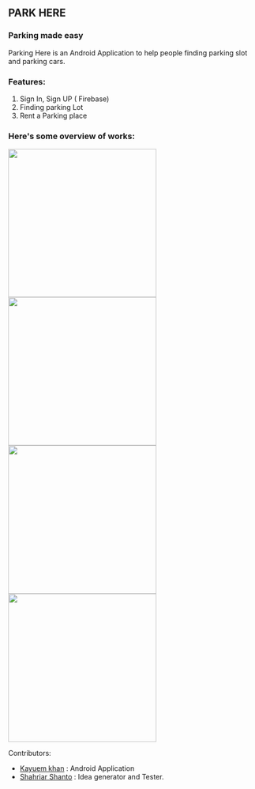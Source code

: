 
## PARK HERE

### Parking made easy
Parking Here is an Android Application to help people finding parking slot and parking cars.
### Features:
1. Sign In, Sign UP ( Firebase)
2. Finding parking Lot
3. Rent a Parking place

### Here's some overview of works: 
<img width=300 src="https://i.imgur.com/gD84DUE.png"> <img width=300 src="https://i.imgur.com/ZYvGLlo.png"> <br>
<img width=300 src="https://i.imgur.com/2PmbnMw.png"> <img width=300 src="https://i.imgur.com/HGmqORg.png">

Contributors:
* [Kayuem khan](https://github.com/Kayuemkhan) : Android Application
* [Shahriar Shanto](https://github.com/ShahriarShanto) : Idea generator and Tester. 
